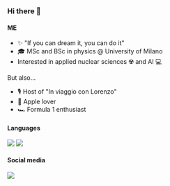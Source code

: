 ### Hi there 👋

#### ME
- ✨ "If you can dream it, you can do it" 
- 🎓 MSc and BSc in physics @ University of Milano
- Interested in applied nuclear sciences ☢️ and AI 💻

But also...
- 🎙 Host of "In viaggio con Lorenzo"
-  Apple lover
- 🏎️ Formula 1 enthusiast

#### Languages

![](https://img.shields.io/badge/C%2B%2B-00599C?style=for-the-badge&logo=c%2B%2B&logoColor=white)
![](https://img.shields.io/badge/Python-FFD43B?style=for-the-badge&logo=python&logoColor=blue)

#### Social media
[![](https://img.shields.io/badge/Twitter-1DA1F2?style=for-the-badge&logo=twitter&logoColor=white)](https://twitter.com/lorenzoconfa99)

